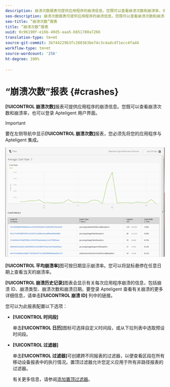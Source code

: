 ```yaml
---
description: 崩溃次数报表可提供应用程序的崩溃信息。您既可以查看崩溃次数和崩溃率，也可以登录 Apteligent 用户界面。
seo-description: 崩溃次数报表可提供应用程序的崩溃信息。您既可以查看崩溃次数和崩溃率，也可以登录 Apteligent 用户界面。
seo-title: “崩溃次数”报表
title: “崩溃次数”报表
uuid: 0c96190f-e16b-49d5-aaa5-b651780a7266
translation-type: tm+mt
source-git-commit: 3b744229b3fc288363be74c3c4adcd71ecc4fad4
workflow-type: tm+mt
source-wordcount: '256'
ht-degree: 100%

---
```



# “崩溃次数”报表 {#crashes}

**[!UICONTROL 崩溃次数]**&#x200B;报表可提供应用程序的崩溃信息。您既可以查看崩溃次数和崩溃率，也可以登录 Apteligent 用户界面。

>[!IMPORTANT]
>
>要在左侧导航中显示&#x200B;**[!UICONTROL 崩溃次数]**&#x200B;报表，您必须先将您的应用程序与 Apteligent 集成。

![崩溃次数](assets/crashes.png)

**[!UICONTROL 平均崩溃率]**&#x200B;图可按日期显示崩溃率。您可以将鼠标悬停在任意日期上查看当天的崩溃率。

**[!UICONTROL 崩溃历史记录]**&#x200B;图表会显示有关每次应用程序崩溃的信息，包括崩溃 ID、崩溃类型、崩溃次数和崩溃日期。要登录 Apteligent 查看有关崩溃的更多详细信息，请单击&#x200B;**[!UICONTROL 崩溃 ID]** 列中的链接。

您可以为此报表配置以下选项：

* **[!UICONTROL 时间段]**

   单击&#x200B;**[!UICONTROL 日历]**&#x200B;图标可选择自定义时间段，或从下拉列表中选取预设时间段。

* **[!UICONTROL 过滤器]**

   单击&#x200B;**[!UICONTROL 过滤器]**&#x200B;可创建跨不同报表的过滤器，以便查看区段在所有移动设备报表中的执行情况。置顶过滤器允许您定义应用于所有非路径报表的过滤器。

   有关更多信息，请参阅[添加置顶过滤器](/help/using/usage/reports-customize/t-sticky-filter.md)。